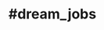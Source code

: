 ---
title    : "#dream_jobs"
permalink            : "/tag/dream_jobs"
category : "tag"
tags     :

- "#dream_jobs"

---